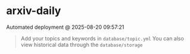 # arxiv-daily
 Automated deployment @ 2025-08-20 09:57:21
> Add your topics and keywords in `database/topic.yml` 
> You can also view historical data through the `database/storage` 

